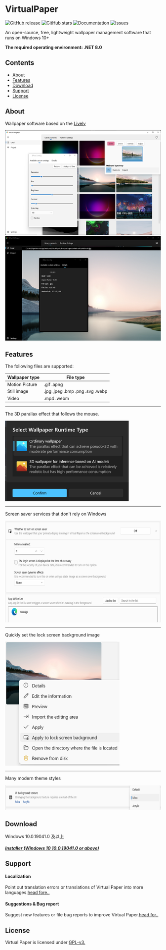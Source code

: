 # VirtualPaper

[![GitHub release](https://img.shields.io/badge/release-v0.3.0.0-blue)](https://github.com/PaperHammer/VirtualPaper/releases)
[![GitHub stars](https://img.shields.io/badge/dynamic/json?url=https%3A%2F%2Fapi.github.com%2Frepos%2FPaperHammer%2FVirtualPaper&query=stargazers_count&label=Stars&color=pink)](https://github.com/PaperHammer/VirtualPaper/stargazers)
[![Documentation](https://img.shields.io/badge/Docs-Wiki-green)](https://github.com/PaperHammer/VirtualPaper/wiki)
[![Issues](https://img.shields.io/badge/dynamic/json?url=https%3A%2F%2Fapi.github.com%2Frepos%2FPaperHammer%2FVirtualPaper&query=open_issues&label=Issues&color=orange)](https://github.com/PaperHammer/VirtualPaper/issues)

An open-source, free, lightweight wallpaper management software that runs on Windows 10+

**The required operating environment: .NET 8.0**

## Contents

- [About](#about)
- [Features](#features)
- [Download](#download)
- [Support](#support)
- [License](#license)

## About

Wallpaper software based on the [Lively](https://github.com/rocksdanister/lively)

<img src="/resources/control_panel_light.png" width="600" height="338"/>
<img src="/resources/control_panel_dark.png" width="600" height="338"/>

## Features

The following files are supported:

| Wallpaper type | File type                       |
| -------------- | ------------------------------- |
| Motion Picture | .gif .apng                      |
| Still image    | .jpg .jpeg .bmp .png .svg .webp |
| Video          | .mp4 .webm                      |

---

The 3D parallax effect that follows the mouse.

<img src="/resources/parallax.png" width="400" height="260"/>

---

Screen saver services that don't rely on Windows

<img src="/resources/screensaver.png" width="600" height="328"/>

---

Quickly set the lock screen background image

<img src="/resources/lock_background.png" width="370" height="400"/>

---

Many modern theme styles

<img src="/resources/ui_texture.png" width="700" height="80"/>

## Download

Windows 10.0.19041.0 及以上

##### [Installer (Windows 10 10.0.19041.0 or above)](https://github.com/PaperHammer/VirtualPaper/releases/latest)

## Support

#### Localization

Point out translation errors or translations of Virtual Paper into more languages.[head fore..](https://github.com/PaperHammer/VirtualPaper/issues/new?assignees=&labels=Issue-Bug%2CArea-Localization%2CIssue-Translation%2CNeeds-Triage&projects=&template=translation_issue.yml)

#### Suggestions & Bug report

Suggest new features or file bug reports to improve Virtual Paper.[head for..](https://github.com/PaperHammer/VirtualPaper/issues/new?assignees=&labels=Issue-Bug%2CNeeds-Triage&projects=&template=bug_report.yml)

## License

Virtual Paper is licensed under [GPL-v3.](https://github.com/PaperHammer/VirtualPaper/blob/main/LICENSE)
